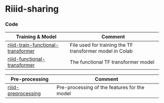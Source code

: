 # Riiid-sharing

### Code
| Training & Model | Comment |
| ----- | ------  |
|[riiid-train-functional-transformer](riiid-train-functional-transformer.ipynb) | File used for training the TF transformer model in Colab |
|[riiid-functional-transformer](riiid-functional-transformer.ipynb) | The functional TF transformer model |  

| Pre-processing | Comment | 
| -------------- | ------- |
| [riiid-preprocessing](riiid-preprocessing.ipynb) | Pre-processing of the features for the model |
